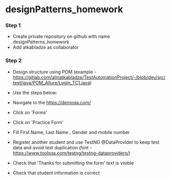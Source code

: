 # designPatterns_homework
### Step 1
 - Create private repository on github with name designPatterns_homework
 - Add atkabladze as collaborator


 ### Step 2
 - Design structure using POM (example - https://gitlab.com/alinatkabladze/TestAutomationProject/-/blob/dev/src/test/java/POM_Allure/Login_TC1.java)
 - Use the steps below:

 - Navigate to the https://demoqa.com/
 - Click on 'Forms'
 - Click on 'Practice Form'
 - Fill First Name, Last Name , Gender and mobile number 
 - Register another student and use TestNG @DataProvider to keep test data and avoid test duplication (hint - https://www.toolsqa.com/testng/testng-dataproviders/)
 - Check that 'Thanks for submitting the form' text is visible
 - Check that student information is correct